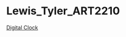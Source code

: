 # Lewis_Tyler_ART2210

[Digital Clock](https://talewis98.github.io/Lewis_Tyler_ART2210/Lewis_Tyler_ART2210/digtialClock/index.html)